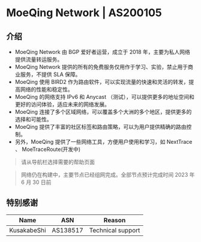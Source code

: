 # MoeQing Network | AS200105
## 介绍
* MoeQing Network 由 BGP 爱好者运营，成立于 2018 年，主要为私人网络提供流量转运服务。
* MoeQing Network 提供的所有的免费服务仅用作于学习、实验，禁止用于商业服务，不提供 SLA 保障。
* MoeQing 使用 BIRD2 作为路由软件，可以实现流量的快速和灵活的转发，提高网络的性能和稳定性。
* MoeQing 的网络支持 IPv6 和 Anycast （测试），可以提供更多的地址空间和更好的访问体验，适应未来的网络发展。
* MoeQing 连接了多个区域网络，可以覆盖多个大洲的多个地区，提供更多的选择和可能性。
* MoeQing 提供了丰富的社区标签和路由策略，可以为用户提供精确的路由控制。
* 另外，MoeQing 提供了一些网络工具，方便用户使用和学习，如 NextTrace 、 MoeTraceRoute(开发中) 

> 请从导航栏选择需要的帮助页面

> 
> 网络仍在构建中，主要节点已经组网完成。全部节点预计完成时间 2023 年 6 月 30 日前


## 特别感谢
| Name | ASN | Reason | 
| --- | --- | --- |
| KusakabeShi | AS138517 | Technical support |
